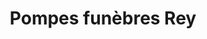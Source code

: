---
title: "Pompes funèbres Rey"
url: /pezenas/pompes-funebres-rey/
shop: directeurs de funérailles
---